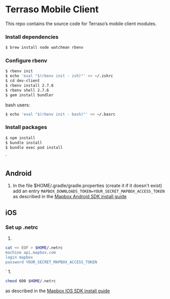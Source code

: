 # Terraso Mobile Client

This repo contains the source code for Terraso’s mobile client modules.

### Install dependencies
````sh
$ brew install node watchman rbenv
````

### Configure rbenv
````sh
$ rbenv init
$ echo 'eval "$(rbenv init - zsh)"' >> ~/.zshrc
$ cd dev-client
$ rbenv install 2.7.6
$ rbenv shell 2.7.6
$ gem install bundler
````

bash users:
```sh
$ echo 'eval "$(rbenv init - bash)"' >> ~/.basrc
````


### Install packages
````sh
$ npm install
$ bundle install
$ bundle exec pod install
````
`

## Android

1. In the file $HOME/.gradle/gradle.properties (create it if it doesn't exist) add an entry `MAPBOX_DOWNLOADS_TOKEN=YOUR_SECRET_MAPBOX_ACCESS_TOKEN` as described in the [Mapbox Android SDK install guide](https://docs.mapbox.com/android/maps/guides/install/#configure-credentials)

## iOS

### Set up .netrc

1.
```sh
cat << EOF > $HOME/.netrc
machine api.mapbox.com
login mapbox
password YOUR_SECRET_MAPBOX_ACCESS_TOKEN
```
`
1.
```sh
chmod 600 $HOME/.netrc
```

as described in the [Mapbox IOS SDK install guide](https://docs.mapbox.com/ios/maps/guides/install/#configure-credentials)
